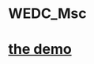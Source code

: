 # WEDC_Msc

# [the demo](https://htmlpreview.github.io/?https://github.com/khouakhi/WEDC_Msc/blob/master/scripts/index.html)  

